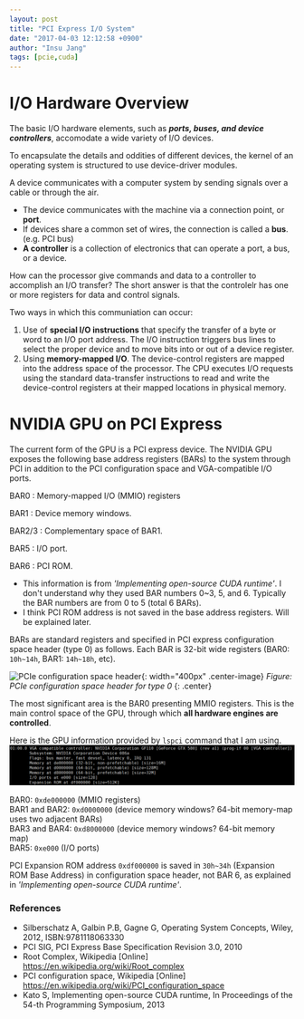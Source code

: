 ```yaml
---
layout: post
title: "PCI Express I/O System"
date: "2017-04-03 12:12:58 +0900"
author: "Insu Jang"
tags: [pcie,cuda]
---
```


# I/O Hardware Overview

The basic I/O hardware elements, such as ***ports, buses, and device controllers***,
accomodate a wide variety of I/O devices.

To encapsulate the details and oddities of different devices, the kernel of an
operating system is structured to use device-driver modules.

A device communicates with a computer system by sending signals over a cable or through the air.
- The device communicates with the machine via a connection point, or **port**.
- If devices share a common set of wires, the connection is called a **bus**. (e.g. PCI bus)
- **A controller** is a collection of electronics that can operate a port, a bus, or a device.


How can the processor give commands and data to a controller to accomplish an I/O transfer?
The short answer is that the controlelr has one or more registers for data and control signals.

Two ways in which this communiation can occur:
1. Use of **special I/O instructions** that specify the transfer of a byte or word to an I/O port address.
The I/O instruction triggers bus lines to select the proper device and to move bits into or out of a device register.
2. Using **memory-mapped I/O**. The device-control registers are mapped into the address space
of the processor.
The CPU executes I/O requests using the standard data-transfer instructions to read and write the device-control registers at their mapped locations in physical memory.

# NVIDIA GPU on PCI Express
The current form of the GPU is a PCI express device. The NVIDIA GPU exposes the following base address registers (BARs) to the system through PCI in addition to the PCI configuration space and VGA-compatible I/O ports.

BAR0
: Memory-mapped I/O (MMIO) registers

BAR1
: Device memory windows.

BAR2/3
: Complementary space of BAR1.

BAR5
: I/O port.

BAR6
: PCI ROM.

* This information is from *'Implementing open-source CUDA runtime'*. I don't understand why they used BAR numbers 0~3, 5, and 6. Typically the BAR numbers are from 0 to 5 (total 6 BARs).
* I think PCI ROM address is not saved in the base address registers. Will be explained later.

BARs are standard registers and specified in PCI express configuration space header (type 0) as follows. Each BAR is 32-bit wide registers (BAR0: `10h~14h`, BAR1: `14h~18h`, etc).

![PCIe configuration space header](https://upload.wikimedia.org/wikipedia/commons/thumb/c/ca/Pci-config-space.svg/1280px-Pci-config-space.svg.png){: width="400px" .center-image}
*Figure: PCIe configuration space header for type 0*
{: .center}

The most significant area is the BAR0 presenting MMIO registers.
This is the main control space of the GPU, through which **all hardware engines are controlled**.

Here is the GPU information provided by `lspci` command that I am using.
![gpu_lspci](/assets/images/gpu_lspci.png)

BAR0: `0xde000000` (MMIO registers)  
BAR1 and BAR2: `0xd0000000` (device memory windows? 64-bit memory-map uses two adjacent BARs)  
BAR3 and BAR4: `0xd8000000` (device memory windows? 64-bit memory map)  
BAR5: `0xe000` (I/O ports)  

PCI Expansion ROM address `0xdf000000` is saved in `30h~34h` (Expansion ROM Base Address) in configuration space header, not BAR 6, as explained in *'Implementing open-source CUDA runtime'*.

### References
- Silberschatz A, Galbin P.B, Gagne G, Operating System Concepts, Wiley, 2012, ISBN:9781118063330
- PCI SIG, PCI Express Base Specification Revision 3.0, 2010
- Root Complex, Wikipedia [Online] https://en.wikipedia.org/wiki/Root_complex
- PCI configuration space, Wikipedia [Online] https://en.wikipedia.org/wiki/PCI_configuration_space
- Kato S, Implementing open-source CUDA runtime, In Proceedings of the 54-th Programming Symposium, 2013

